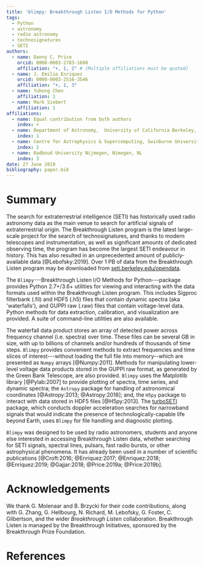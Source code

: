 ```yaml
---
title: 'blimpy: Breakthrough Listen I/O Methods for Python'
tags:
  - Python
  - astronomy
  - radio astronomy
  - technosignatures
  - SETI
authors:
  - name: Danny C. Price
    orcid: 0000-0003-2783-1608
    affiliation: "+, 1, 2" # (Multiple affiliations must be quoted)
  - name: J. Emilio Enriquez
    orcid: 0000-0003-2516-3546
    affiliation: "+, 1, 3"
  - name: Yuhong Chen
    affiliation: 1    
  - name: Mark Siebert
    affiliation: 1    
affiliations:
  - name: Equal contribution from both authors
    index: +
  - name: Department of Astronomy,  University of California Berkeley, Berkeley CA 94720
    index: 1
  - name: Centre for Astrophysics & Supercomputing, Swinburne University of Technology, Hawthorn, VIC 3122, Australia
    index: 2
  - name: Radboud University Nijmegen, Nimegen, NL
    index: 3
date: 27 June 2019
bibliography: paper.bib
---
```


# Summary

The search for extraterrestrial intelligence (SETI) has historically used radio astronomy data as
the main venue to search for artificial signals of extraterrestrial origin. The Breakthrough Listen program
is the latest large-scale project for the search of technosignatures,  and thanks to modern telescopes
and instrumentation, as well as significant amounts of dedicated observing time, the program
has become the largest SETI endeavour in history. This has also resulted in an unprecedented amount of
publicly-available data [@Lebofsky:2019]. Over 1 PB of data from the Breakthrough Listen program may be downloaded from
[seti.berkeley.edu/opendata](http://seti.berkeley.edu/opendata).

The ``Blimpy``---Breakthrough Listen I/O Methods for Python---package provides Python 2.7+/3.6+ utilities
for viewing and interacting with the data formats used within the Breakthrough Listen program.
This includes Sigproc filterbank (.fil) and HDF5 (.h5) files that contain dynamic spectra (aka 'waterfalls'),
and GUPPI raw (.raw) files that contain voltage-level data. Python methods for data extraction,
calibration, and visualization are provided. A suite of command-line utilities are also available.

The waterfall data product stores an array of detected power across frequency channel (i.e. spectra) over time.
These files can be several GB in size, with up to billions of channels and/or hundreds of thousands of time steps. ``Blimpy`` provides
convenient methods to extract frequencies and time slices of interest---without loading the full file into memory--which
are presented as ``Numpy`` arrays [@Numpy:2011]. Methods for manipulating lower-level voltage data products
stored in the GUPPI raw format, as generated by the Green Bank Telescope, are also provided.
``Blimpy`` uses the Matplotlib library [@Pylab:2007] to provide plotting of spectra, time series, and dynamic spectra;
the ``Astropy`` package for handling of astronomical coordinates [@Astropy:2013; @Astropy:2018]; and,
the ``H5py`` package to interact with data stored in HDF5 files [@H5py:2013]. The [turboSETI](https://github.com/UCBerkeleySETI/turbo_seti) package, which conducts doppler acceleration searches for narrowband signals that would indicate the presence of technologically-capable life beyond Earth, uses ``Blimpy`` for file handling and diagnostic plotting.

``Blimpy`` was designed to be used by radio astronomers, students and anyone else interested in accessing
 Breakthrough Listen data, whether searching for SETI signals, spectral lines, pulsars, fast radio bursts, or other astrophysical phenomena. It has already been used in a number of scientific publications
[@Croft:2016; @Enriquez:2017; @Enriquez:2018; @Enriquez:2019; @Gajjar:2018; @Price:2019a;  @Price:2019b].

# Acknowledgements

We thank G. Molenaar and B. Brzycki for their code contributions, along with G. Zhang, G. Hellbourg, N. Richard, M. Lebofsky, G. Foster, C. Gilbertson, and the wider _Breakthrough Listen_ collaboration. Breakthrough Listen is managed by the Breakthrough
Initiatives, sponsored by the Breakthrough Prize Foundation.

# References






